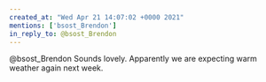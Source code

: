 ```yaml
---
created_at: "Wed Apr 21 14:07:02 +0000 2021"
mentions: ['bsost_Brendon']
in_reply_to: @bsost_Brendon
---
```


@bsost_Brendon Sounds lovely. Apparently we are expecting warm weather again next week.